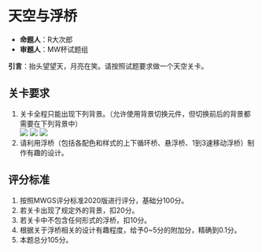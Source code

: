 # 天空与浮桥

- **命题人**：R大次郎
- **审题人**：MW杯试题组

**引言**：抬头望望天，月亮在笑。请按照试题要求做一个天空关卡。

## 关卡要求

1. 关卡全程只能出现下列背景。（允许使用背景切换元件，但切换前后的背景都需要在下列背景中）
    <br><img src="/images/image59.png" /> <img src="/images/image60.png" /> <img src="/images/image61.png" />
2. 请利用浮桥（包括各配色和样式的上下循环桥、悬浮桥、1到3速移动浮桥）制作有趣的设计。

## 评分标准

1. 按照MWGS评分标准2020版进行评分，基础分100分。
2. 若关卡出现了规定外的背景，扣20分。
3. 若关卡中不包含任何形式的浮桥，扣10分。
4. 根据关于浮桥相关的设计有趣程度，给予0~5分的附加分，精确到0.1分。
5. 本题总分105分。